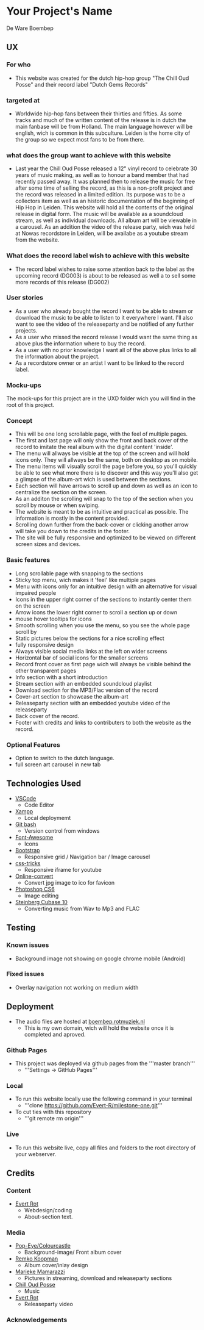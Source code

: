 # Your Project's Name

De Ware Boembep
 
## UX

### For who 
- This website was created for the dutch hip-hop group "The Chill Oud Posse" and their record label "Dutch Gems Records"

### targeted at
- Worldwide hip-hop fans between their thirties and fifties. As some tracks and much of the written content of the release is in dutch the main fanbase will be from Holland. The main language however will be english, wich is common in this subculture. Leiden is the home city of the group so we expect most fans to be from there.

### what does the group want to achieve with this website
- Last year the Chill Oud Posse released a 12" vinyl record to celebrate 30 years of music making, as well as to honour a band member that had recently passed away. It was planned then to release the music for free after some time of selling the record, as this is a non-profit project and the record was released in a limited edition. Its purpose was to be a collectors item as well as an historic documentation of the beginning of Hip Hop in Leiden. This website will hold all the contents of the original release in digital form. The music will be available as a soundcloud stream, as well as individual downloads. All album art will be viewable in a carousel. As an addition the video of the release party, wich was held at Nowas recordstore in Leiden, will be availabe as a youtube stream from the website. 

### What does the record label wish to achieve with this website
- The record label wishes to raise some attention back to the label as the upcoming record (DG003) is about to be released as well a to sell some more records of this release (DG002)

### User stories
- As a user who already bought the record I want to be able to stream or download the music to be able to listen to it everywhere I want. I'll also want to see the video of the releaseparty and be notified of any further projects.
- As a user who missed the record release I would want the same thing as above plus the information where to buy the record.
- As a user with no prior knowledge I want all of the above plus links to all the information about the project.
- As a recordstore owner or an artist I want to be linked to the record label.

### Mocku-ups
The mock-ups for this project are in the UXD folder wich you will find in the root of this project.

### Concept
- This will be one long scrollable page, with the feel of multiple pages. 
- The first and last page will only show the front and back cover of the record to imitate the real album with the digital content 'inside'. 
- The menu will allways be visible at the top of the screen and will hold icons only. They will allways be the same, both on desktop as on mobile. 
- The menu items will visually scroll the page before you, so you'll quickly be able to see what more there is to discover and this way you'll also get a glimpse of the album-art wich is used between the sections. 
- Each section will have arrows to scroll up and down as well as an icon to centralize the section on the screen. 
- As an additon the scrolling will snap to the top of the section when you scroll by mouse or when swiping. 
- The website is meant to be as intuitive and practical as possible. The information is mostly in the content provided. 
- Scrolling down further from the back-cover or clicking another arrow will take you down to the credits in the footer.
- The site will be fully responsive and optimized to be viewed on different screen sizes and devices.
 
### Basic features
- Long scrollable page with snapping to the sections
- Sticky top menu, wich makes it 'feel' like multiple pages
- Menu with icons only for an intuitive design with an alternative for visual impaired people
- Icons in the upper right corner of the sections to instantly center them on the screen
- Arrow icons the lower right corner to scroll a section up or down
- mouse hover tooltips for icons
- Smooth scrolling when you use the menu, so you see the whole page scroll by
- Static pictures below the sections for a nice scrolling effect
- fully responsive design
- Always visible social media links at the left on wider screens
- Horizontal bar of social icons for the smaller screens
- Record front cover as first page wich will always be visible behind the other transparent pages
- Info section with a short introduction
- Stream section with an embedded soundcloud playlist
- Download section for the MP3/Flac version of the record
- Cover-art section to showcase the album-art
- Releaseparty section with an embedded youtube video of the releaseparty
- Back cover of the record. 
- Footer with credits and links to contributers to both the website as the record.

### Optional Features
- Option to switch to the dutch language.
- full screen art carousel in new tab

## Technologies Used
- [VSCode](https://code.visualstudio.com)
    - Code Editor
- [Xampp](https://www.apachefriends.org)
    - Local deploymemt
- [Git bash](https://gitforwindows.org)
    - Version control from windows
- [Font-Awesome](https://fontawesome.com)
    - Icons
- [Bootstrap](https://getbootstrap.com)
    - Responsive grid / Navigation bar / Image carousel
- [css-tricks](https://css-tricks.com/NetMag/FluidWidthVideo/Article-FluidWidthVideo.php)
    - Responsive iframe for youtube
- [Online-convert](https://image.online-convert.com/convert-to-ico)
    - Convert jpg image to ico for favicon
- [Photoshop CS6](https://www.adobe.com/products/cs6.html)
    - Image editing 
- [Steinberg Cubase 10](https://new.steinberg.net/cubase/) 
    - Converting music from Wav to Mp3 and FLAC


## Testing

### Known issues
- Background image not showing on google chrome mobile (Android)

### Fixed issues
- Overlay navigation not working on medium width

## Deployment
- The audio files are hosted at [boembep.rotmuziek.nl](https://boembep.rotmuziek.nl)
    - This is my own domain, wich will hold the website once it is completed and aproved.

### Github Pages
- This project was deployed via github pages from the '''master branch'''
    - '''Settings -> GitHub Pages'''

### Local
- To run this website locally use the following command in your terminal
    - '''clone https://github.com/Evert-R/milestone-one.git'''
- To cut ties with this repository
    - '''git remote rm origin'''

### Live
- To run this website live, copy all files and folders to the root directory of your webserver.

## Credits

### Content
- [Evert Rot](https://evertrot.nl)
    - Webdesign/coding
    - About-section text.
### Media
- [Pop-Eye/Colourcastle](https://www.colourcastle.nl)
    - Background-image/ Front album cover
- [Remko Koopman](https://remkokoopman.nl) 
    - Album cover/inlay design
- [Marieke Mamarazzi](https://www.mmmriek.com) 
    - Pictures in streaming, download and releaseparty sections
- [Chill Oud Posse](https://rotmuziek.nl)
    - Music
- [Evert Rot](https://evertrot.nl)
    - Releaseparty video

### Acknowledgements
